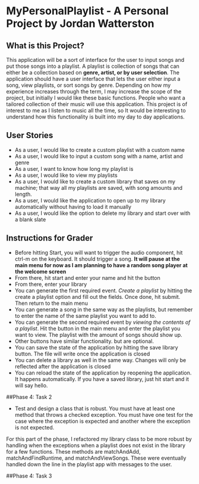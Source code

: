 # MyPersonalPlaylist - A Personal Project by Jordan Watterston

## What is this Project?

This application will be a sort of interface for the user to input songs and put those songs into a playlist. A playlist
is collection of songs that can either be a collection based on **genre, artist, or by user selection**. The application 
should have a user interface that lets the user either input a song, view playlists, or sort songs by genre.
Depending on how my experience increases through the term, I may increase the scope of the project, but
initially I would like these basic functions. People who want a tailored collection of their music will use this
application. This project is of interest to me as I listen to music all the time, so It would be interesting to
understand how this functionality is built into my day to day applications.

## User Stories

- As a user, I would like to create a custom playlist with a custom name
- As a user, I would like to input a custom song with a name, artist and genre
- As a user, I want to know how long my playlist is
- As a user, I would like to view my playlists
- As a user, I would like to create a custom library that saves on my machine; 
that way all my playlists are saved, with song amounts and length.
- As a user, I would like the application to open up to my library automatically without having
to load it manually
- As a user, I would like the option to delete my library and start over with a blank slate

## Instructions for Grader

- Before hitting Start, you will want to trigger the audio component, hit ctrl-m on the keyboard. 
It should trigger a song. **It will pause at the main menu for now as I am planning to have a 
random song player at the welcome screen**
- From there, hit start and enter your name and hit the button
- From there, enter your library
- You can generate the first required event. *Create a playlist* by hitting the create a 
playlist option and fill out the fields. Once done, hit submit. Then return to the main menu
- You can generate a song in the same way as the playlists, but remember to enter the
 name of the same playlist you want to add to.
- You can generate the second required event by *viewing the contents of a playlist*. 
Hit the button in the main menu and enter the playlist you want to view. 
The playlist with the amount of songs should show
up.
- Other buttons have similar functionality. but are optional. 
- You can save the state of the application by hitting the save library button. The file will write once the
application is closed
- You can delete a library as well in the same way. Changes will only be reflected after the application is closed
- You can reload the state of the application by reopening the application. It happens automatically. If you have a 
saved library, just hit start and it will say hello.

##Phase 4: Task 2

- Test and design a class that is robust.  You must have at least one method that throws a checked exception. 
 You must have one test for the case where the exception is expected and another where the exception is not expected.
 
 For this part of the phase, I refactored my library class to be more robust by handling when the exceptions when
 a playlist does not exist in the library for a few functions. These methods are matchAndAdd, matchAndFindRuntime, and
 matchAndViewSongs. These were eventually handled down the line in the playlist app with messages to the user.
 
 ##Phase 4: Task 3
  
